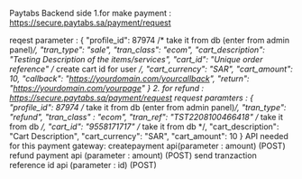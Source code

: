  Paytabs
Backend side
  1.for make payment : https://secure.paytabs.sa/payment/request
  
  reqest parameter : {
    "profile_id": 87974 /* take it from db (enter from admin panel)*/,
    "tran_type": "sale",
    "tran_class": "ecom",
    "cart_description": "Testing Description of the items/services",
    "cart_id": "Unique order reference" /* create cart id for user */,
    "cart_currency": "SAR",
    "cart_amount": 10,
    "callback": "https://yourdomain.com/yourcallback",
    "return": "https://yourdomain.com/yourpage"
}
  2. for refund : https://secure.paytabs.sa/payment/request
  request paramters : {
    "profile_id": 87974 /* take it from db (enter from admin panel)*/,
    "tran_type": "refund",
    "tran_class" : "ecom",
    "tran_ref": "TST2208100466418" /* take it from db */,
    "cart_id": "9558171717" /* take it from db */,
    "cart_description": "Cart Description",
    "cart_currency": "SAR",
    "cart_amount": 10
  }
API needed for this payment gateway:
createpayment api(parameter : amount) (POST)
refund payment api (parameter : amount) (POST)
send tranzaction reference id api (parameter : id) (POST)
